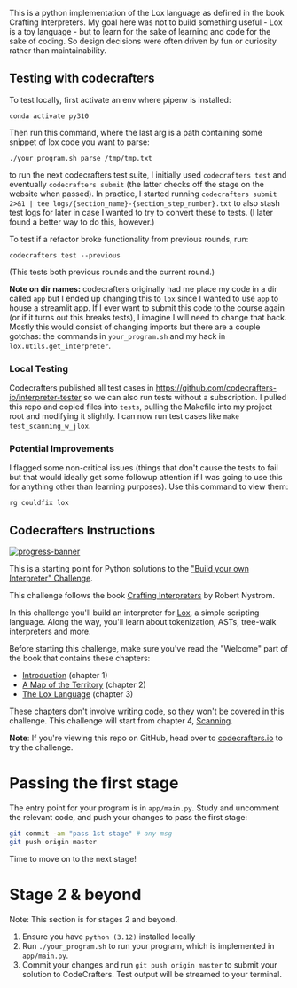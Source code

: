 This is a python implementation of the Lox language as defined in the book Crafting Interpreters. My goal here was not to build something useful - Lox is a toy language - but to learn for the sake of learning and code for the sake of coding. So design decisions were often driven by fun or curiosity rather than maintainability.

## Testing with codecrafters

To test locally, first activate an env where pipenv is installed:

```
conda activate py310
```

Then run this command, where the last arg is a path containing some snippet of lox code you want to parse:

```
./your_program.sh parse /tmp/tmp.txt 
```

to run the next codecrafters test suite, I initially used `codecrafters test` and eventually `codecrafters submit` (the latter checks off the stage on the website when passed). In practice, I started running `codecrafters submit 2>&1 | tee logs/{section_name}-{section_step_number}.txt` to also stash test logs for later in case I wanted to try to convert these to tests. (I later found a better way to do this, however.)

To test if a refactor broke functionality from previous rounds, run:
```
codecrafters test --previous
```
(This tests both previous rounds and the current round.)

**Note on dir names:** codecrafters originally had me place my code in a dir called `app` but I ended up changing this to `lox` since I wanted to use `app` to house a streamlit app. If I ever want to submit this code to the course again (or if it turns out this breaks tests), I imagine I will need to change that back. Mostly this would consist of changing imports but there are a couple gotchas: the commands in `your_program.sh` and my hack in `lox.utils.get_interpreter`.

### Local Testing

Codecrafters published all test cases in https://github.com/codecrafters-io/interpreter-tester so we can also run tests without a subscription. I pulled this repo and copied files into `tests`, pulling the Makefile into my project root and modifying it slightly. I can now run test cases like `make test_scanning_w_jlox`.

### Potential Improvements

I flagged some non-critical issues (things that don't cause the tests to fail but that would ideally get some followup attention if I was going to use this for anything other than learning purposes). Use this command to view them:

```rg couldfix lox```

## Codecrafters Instructions

[![progress-banner](https://backend.codecrafters.io/progress/interpreter/f565001c-a282-4eb3-afc4-3c00f9645763)](https://app.codecrafters.io/users/codecrafters-bot?r=2qF)

This is a starting point for Python solutions to the
["Build your own Interpreter" Challenge](https://app.codecrafters.io/courses/interpreter/overview).

This challenge follows the book
[Crafting Interpreters](https://craftinginterpreters.com/) by Robert Nystrom.

In this challenge you'll build an interpreter for
[Lox](https://craftinginterpreters.com/the-lox-language.html), a simple
scripting language. Along the way, you'll learn about tokenization, ASTs,
tree-walk interpreters and more.

Before starting this challenge, make sure you've read the "Welcome" part of the
book that contains these chapters:

- [Introduction](https://craftinginterpreters.com/introduction.html) (chapter 1)
- [A Map of the Territory](https://craftinginterpreters.com/a-map-of-the-territory.html)
  (chapter 2)
- [The Lox Language](https://craftinginterpreters.com/the-lox-language.html)
  (chapter 3)

These chapters don't involve writing code, so they won't be covered in this
challenge. This challenge will start from chapter 4,
[Scanning](https://craftinginterpreters.com/scanning.html).

**Note**: If you're viewing this repo on GitHub, head over to
[codecrafters.io](https://codecrafters.io) to try the challenge.

# Passing the first stage

The entry point for your program is in `app/main.py`. Study and uncomment the
relevant code, and push your changes to pass the first stage:

```sh
git commit -am "pass 1st stage" # any msg
git push origin master
```

Time to move on to the next stage!

# Stage 2 & beyond

Note: This section is for stages 2 and beyond.

1. Ensure you have `python (3.12)` installed locally
2. Run `./your_program.sh` to run your program, which is implemented in
   `app/main.py`.
3. Commit your changes and run `git push origin master` to submit your solution
   to CodeCrafters. Test output will be streamed to your terminal.
